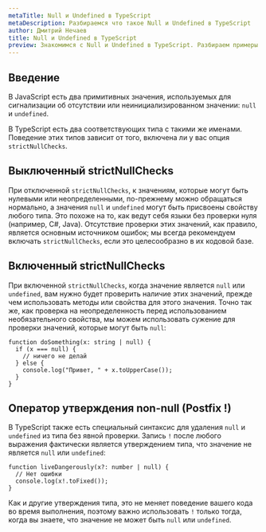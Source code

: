 ```yaml
---
metaTitle: Null и Undefined в TypeScript
metaDescription: Разбираемся что такое Null и Undefined в TypeScript
author: Дмитрий Нечаев
title: Null и Undefined в TypeScript
preview: Знакомимся с Null и Undefined в TypeScript. Разбираем примеры использования
---
```


## Введение

В JavaScript есть два примитивных значения, используемых для сигнализации об отсутствии или неинициализированном значении: `null` и `undefined`.

В TypeScript есть два соответствующих типа с такими же именами. Поведение этих типов зависит от того, включена ли у вас опция `strictNullChecks`.

## Выключенный strictNullChecks

При отключенной `strictNullChecks`, к значениям, которые могут быть нулевыми или неопределенными, по-прежнему можно обращаться нормально, а значения `null` и `undefined` могут быть присвоены свойству любого типа. Это похоже на то, как ведут себя языки без проверки нуля (например, C#, Java). Отсутствие проверки этих значений, как правило, является основным источником ошибок; мы всегда рекомендуем включать `strictNullChecks`, если это целесообразно в их кодовой базе.

## Включенный strictNullChecks

При включенной `strictNullChecks`, когда значение является `null` или `undefined`, вам нужно будет проверить наличие этих значений, прежде чем использовать методы или свойства для этого значения. Точно так же, как проверка на неопределенность перед использованием необязательного свойства, мы можем использовать сужение для проверки значений, которые могут быть `null`:

```tsx
function doSomething(x: string | null) {
  if (x === null) {
    // ничего не делай
  } else {
    console.log("Привет, " + x.toUpperCase());
  }
}
```

## Оператор утверждения non-null (Postfix !)

В TypeScript также есть специальный синтаксис для удаления `null` и `undefined` из типа без явной проверки. Запись `!` после любого выражения фактически является утверждением типа, что значение не является `null` или `undefined`:

```tsx
function liveDangerously(x?: number | null) {
  // Нет ошибки
  console.log(x!.toFixed());
}
```

Как и другие утверждения типа, это не меняет поведение вашего кода во время выполнения, поэтому важно использовать `!` только тогда, когда вы знаете, что значение не может быть `null` или `undefined`.